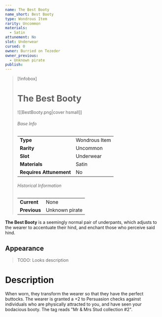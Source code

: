 ```yaml
---
name: The Best Booty
name_short: Best Booty
type: Wondrous Item
rarity: Uncommon
materials:
  - Satin
attunement: No
slot: Underwear
cursed: 0
owner: Burried on Tezeder
owner_previous:
  - Unknown pirate
publish:
---
```

> [!infobox]  
> # The Best Booty
> ![[BestBooty.png|cover hsmall]]
> ###### Base Info
> | | |
> |---|---|
> | **Type** | Wondrous Item |
> | **Rarity** | Uncommon |
> | **Slot** | Underwear |
> | **Materials** | Satin |
> | **Requires Attunement** | No |
> ###### Historical Information
> | | |
> |---|---|
> | **Current** | None |
> | **Previous** | Unknown pirate |

**The Best Booty** is a seemingly normal pair of underpants, which adjusts to the wearer to accentuate their hind, and enchant those who perceive said hind.
## Appearance
>TODO: Looks description
# Description
When worn, they transform the wearer so that they have the perfect buttocks. The wearer is granted a +2 to Persuasion checks against individuals who are physically attracted to you, and have seen your bodacious booty. The tag reads "Mr & Mrs Stud collection #2".